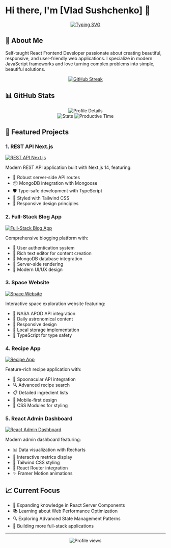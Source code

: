 # Hi there, I'm [Vlad Sushchenko] 👋
<div align="center">
  
[![Typing SVG](https://readme-typing-svg.herokuapp.com?font=Fira+Code&pause=1000&color=3B91F7&center=true&vCenter=true&width=435&lines=React+Frontend+Developer;Self-Taught+Developer;Always+Learning+New+Things)](https://git.io/typing-svg)

</div>

## 🚀 About Me

Self-taught React Frontend Developer passionate about creating beautiful, responsive, and user-friendly web applications. I specialize in modern JavaScript frameworks and love turning complex problems into simple, beautiful solutions.

<div align="center">
  
[![GitHub Streak](https://streak-stats.demolab.com?user=6Glow&theme=algolia&hide_border=true&border_radius=7.3&date_format=j%20M%5B%20Y%5D&card_width=900&card_height=400&sideNums=E3EB7D&stroke=EB5454&dates=867B77&fire=EB8F30)](https://git.io/streak-stats)

</div>

<!-- ## 💻 Tech Stack

<div align="center">

![React](https://img.shields.io/badge/React-20232A?style=for-the-badge&logo=react&logoColor=61DAFB)
![Next.js](https://img.shields.io/badge/Next.js-000000?style=for-the-badge&logo=next.js&logoColor=white)
![TypeScript](https://img.shields.io/badge/TypeScript-007ACC?style=for-the-badge&logo=typescript&logoColor=white)
![JavaScript](https://img.shields.io/badge/JavaScript-F7DF1E?style=for-the-badge&logo=javascript&logoColor=black)
![Tailwind CSS](https://img.shields.io/badge/Tailwind_CSS-38B2AC?style=for-the-badge&logo=tailwind-css&logoColor=white)
![MongoDB](https://img.shields.io/badge/MongoDB-4EA94B?style=for-the-badge&logo=mongodb&logoColor=white)
![Git](https://img.shields.io/badge/Git-F05032?style=for-the-badge&logo=git&logoColor=white)

</div>
---------->
## 📊 GitHub Stats

<div align="center">
  <img src="https://github-profile-summary-cards.vercel.app/api/cards/profile-details?username=6Glow&theme=algolia" alt="Profile Details"> 
  <br/>
  <img src="https://github-profile-summary-cards.vercel.app/api/cards/stats?username=6Glow&theme=algolia" alt="Stats"> 
  <img src="https://github-profile-summary-cards.vercel.app/api/cards/productive-time?username=6Glow&theme=algolia" alt="Productive Time">
</div>

## 🎯 Featured Projects

### 1. REST API Next.js
[![REST API Next.js](https://github-readme-stats.vercel.app/api/pin/?username=6Glow&repo=REST-API-Next.js&theme=algolia)](https://github.com/6Glow/REST-API-Next.js)

Modern REST API application built with Next.js 14, featuring:
- 🔄 Robust server-side API routes
- 📦 MongoDB integration with Mongoose
- 🛡️ Type-safe development with TypeScript
- 🎨 Styled with Tailwind CSS
- 📱 Responsive design principles

### 2. Full-Stack Blog App
[![Full-Stack Blog App](https://github-readme-stats.vercel.app/api/pin/?username=6Glow&repo=Full-Stack_Blog-App&theme=algolia)](https://github.com/6Glow/Full-Stack_Blog-App)

Comprehensive blogging platform with:
- 🔐 User authentication system
- 📝 Rich text editor for content creation
- 💾 MongoDB database integration
- 🚀 Server-side rendering
- 🎨 Modern UI/UX design

### 3. Space Website
[![Space Website](https://github-readme-stats.vercel.app/api/pin/?username=6Glow&repo=Space-Website&theme=algolia)](https://github.com/6Glow/Space-Website)

Interactive space exploration website featuring:
- 🌌 NASA APOD API integration
- 💫 Daily astronomical content
- 📱 Responsive design
- 💾 Local storage implementation
- 🎯 TypeScript for type safety

### 4. Recipe App
[![Recipe App](https://github-readme-stats.vercel.app/api/pin/?username=6Glow&repo=Recipe-App&theme=algolia)](https://github.com/6Glow/Recipe-App)

Feature-rich recipe application with:
- 🍳 Spoonacular API integration
- 🔍 Advanced recipe search
- 📋 Detailed ingredient lists
- 📱 Mobile-first design
- 🎨 CSS Modules for styling

### 5. React Admin Dashboard
[![React Admin Dashboard](https://github-readme-stats.vercel.app/api/pin/?username=6Glow&repo=React-Admin-Dashboard&theme=algolia)](https://github.com/6Glow/React-Admin-Dashboard)

Modern admin dashboard featuring:
- 📊 Data visualization with Recharts
- 🎯 Interactive metrics display
- 🎨 Tailwind CSS styling
- 🔄 React Router integration
- ✨ Framer Motion animations

## 📈 Current Focus

- 🌱 Expanding knowledge in React Server Components
- 📚 Learning about Web Performance Optimization
- 🔍 Exploring Advanced State Management Patterns
- 🎯 Building more full-stack applications


<!---
## 📫 Let's Connect

<div align="center">

[![LinkedIn](https://img.shields.io/badge/LinkedIn-0077B5?style=for-the-badge&logo=linkedin&logoColor=white)](your-linkedin-url)
[![Portfolio](https://img.shields.io/badge/Portfolio-000000?style=for-the-badge&logo=About.me&logoColor=white)](your-portfolio-url)
[![Email](https://img.shields.io/badge/Email-D14836?style=for-the-badge&logo=gmail&logoColor=white)](mailto:your.email@example.com)

</div>
---->
---

<div align="center">
  <img src="https://komarev.com/ghpvc/?username=6Glow&color=blue&style=flat-square" alt="Profile views">
</div>
